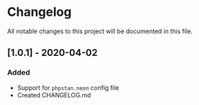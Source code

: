 # Changelog
All notable changes to this project will be documented in this file.

## [1.0.1] - 2020-04-02
### Added
- Support for `phpstan.neon` config file
- Created CHANGELOG.md
